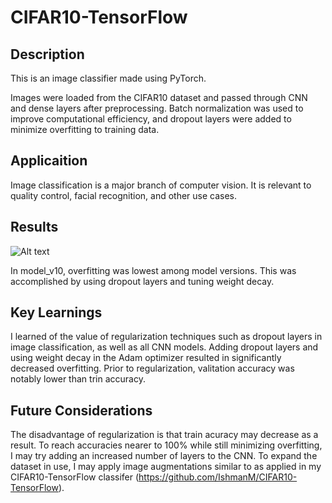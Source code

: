 # CIFAR10-TensorFlow

## Description

This is an image classifier made using PyTorch.

Images were loaded from the CIFAR10 dataset and passed through CNN and dense layers after preprocessing. Batch normalization was used to improve computational efficiency, and dropout layers were added to minimize overfitting to training data.

## Applicaition

Image classification is a major branch of computer vision. It is relevant to quality control, facial recognition, and other use cases.

## Results

![Alt text](saved_models/model_v10/stats/plot.png)

In model_v10, overfitting was lowest among model versions. This was accomplished by using dropout layers and tuning weight decay.

## Key Learnings

I learned of the value of regularization techniques such as dropout layers in image classification, as well as all CNN models. Adding dropout layers and using weight decay in the Adam optimizer resulted in significantly decreased overfitting. Prior to regularization, valitation accuracy was notably lower than trin accuracy.

## Future Considerations

The disadvantage of regularization is that train acuracy may decrease as a result. To reach accuracies nearer to 100% while still minimizing overfitting, I may try adding an increased number of layers to the CNN. To expand the dataset in use, I may apply image augmentations similar to as applied in my CIFAR10-TensorFlow classifer (https://github.com/IshmanM/CIFAR10-TensorFlow).